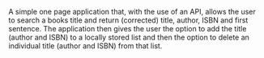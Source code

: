 A simple one page application that, with the use of an API, allows the user to search a books title and return (corrected) title, author, ISBN and first sentence. The application then gives the user the option to add the title (author and ISBN) to a locally stored list and then the option to delete an individual title (author and ISBN) from that list. 
